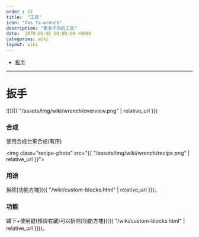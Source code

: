 ```yaml
---
order : 21
title:  "工具"
icon: "fas fa-wrench"
description: "更多不同的工具"
date:  1970-01-01 00:00:00 +0000
categories: wiki
layout: wiki
---
```


- [扳手](#扳手)

---

# 扳手

![]({{ "/assets/img/wiki/wrench/overview.png" | relative_url }})

### 合成

使用合成台來合成(有序)

<img class="recipe-photo" src="{{ "/assets/img/wiki/wrench/recipe.png" | relative_url }}">

### 用途

拆除[功能方塊]({{ "/wiki/custom-blocks.html" | relative_url }})。

### 功能

蹲下+使用鍵(預設右鍵)可以拆除[功能方塊](({{ "/wiki/custom-blocks.html" | relative_url }}))。

